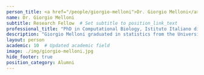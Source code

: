 ```yaml
---
person_title: <a href="/people/giorgio-melloni">Dr. Giorgio Melloni</a>
name: Dr. Giorgio Melloni
subtitle: Research Fellow  # Set subtitle to position_link_text
professional_title: "PhD in Computational Biology, Istituto Italiano di Tecnologia (Italy), Postdoctoral Fellow (2017-2019)"
description: "Giorgio Melloni graduated in statistics from the University of Milan Bicocca and did his doctoral work in computational biology at the Italian Institute of Technology and at the European Institute of Oncology, Italy. Giorgio's PhD research comprised cancer genomics work on the implementation of methodologies for driver genes and cancer predisposing genes discovery and also the development of a tool for genomic-based clinical trial design."
layout: person
academic: 10  # Updated academic field
image: ./img/giorgio-melloni.jpg
hide_footer: true
position_category: Alumni
---
```

